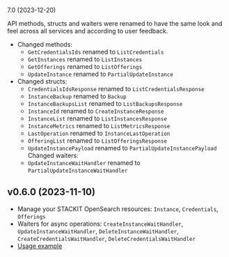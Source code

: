 7.0 (2023-12-20)

API methods, structs and waiters were renamed to have the same look and feel across all services and according to user feedback.

- Changed methods:
  - `GetCredentialsIds` renamed to `ListCredentials`
  - `GetInstances` renamed to `ListInstances`
  - `GetOfferings` renamed to `ListOfferings`
  - `UpdateInstance` renamed to `PartialUpdateInstance`
- Changed structs:
  - `CredentialsIdsResponse` renamed to `ListCredentialsResponse`
  - `InstanceBackup` renamed to `Backup`
  - `InstanceBackupsList` renamed to `ListBackupsResponse`
  - `InstanceId` renamed to `CreateInstanceResponse`
  - `InstanceList` renamed to `ListInstancesResponse`
  - `InstanceMetrics` renamed to `ListMetricsResponse`
  - `LastOperation` renamed to `InstanceLastOperation`
  - `OfferingList` renamed to `ListOfferingsResponse`
  - `UpdateInstancePayload` renamed to `PartialUpdateInstancePayload`
Changed waiters:
  - `UpdateInstanceWaitHandler` renamed to `PartialUpdateInstanceWaitHandler`

## v0.6.0 (2023-11-10)

- Manage your STACKIT OpenSearch resources: `Instance`, `Credentials`, `Offerings`
- Waiters for async operations: `CreateInstanceWaitHandler`, `UpdateInstanceWaitHandler`, `DeleteInstanceWaitHandler`, `CreateCredentialsWaitHandler`, `DeleteCredentialsWaitHandler`
- [Usage example](https://github.com/stackitcloud/stackit-sdk-go/tree/main/examples/opensearch)
